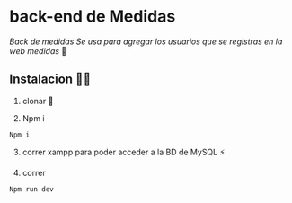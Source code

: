 # back-end de Medidas
_Back de medidas_
_Se usa para agregar los usuarios que se registras en la web medidas_ 🚀

## Instalacion 🧑‍💻
1. clonar 🧠

2. Npm i
```
Npm i
```
3. correr xampp para poder acceder a la BD de MySQL ⚡️

4. correr
```
Npm run dev
```
